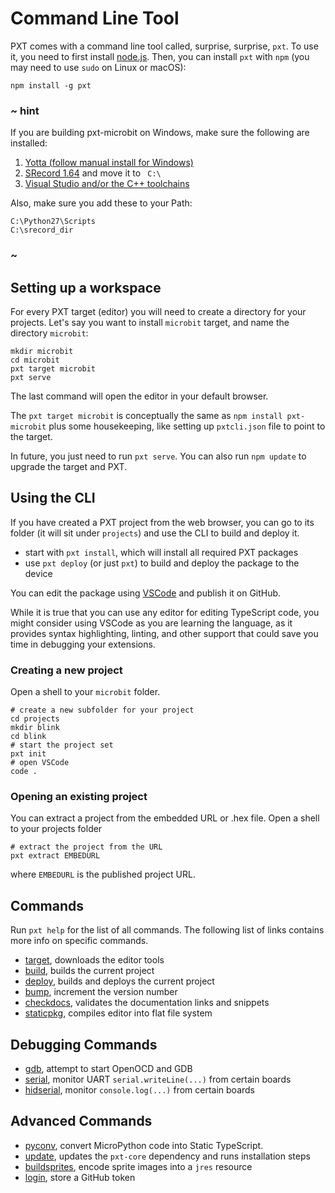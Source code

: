 # Command Line Tool

PXT comes with a command line tool called, surprise, surprise, `pxt`. To use it, you need 
to first install [node.js](https://nodejs.org). Then, you can install `pxt` with `npm`
(you may need to use `sudo` on Linux or macOS):

```
npm install -g pxt
```

### ~ hint

If you are building pxt-microbit on Windows, make sure the following are installed:

1. [Yotta (follow manual install for Windows)](http://docs.yottabuild.org/#installing-on-windows)
2. [SRecord 1.64](https://sourceforge.net/projects/srecord/files/srecord-win32/1.64/) and move it to ``` C:\```
3. [Visual Studio and/or the C++ toolchains](https://www.visualstudio.com/downloads/)

Also, make sure you add these to your Path:
```
C:\Python27\Scripts
C:\srecord_dir
```

### ~

## Setting up a workspace

For every PXT target (editor) you will need to create a directory for your projects.
Let's say you want to install `microbit` target, and name the directory `microbit`:

```
mkdir microbit
cd microbit
pxt target microbit
pxt serve
```

The last command will open the editor in your default browser.

The `pxt target microbit` is conceptually the same as ``npm install pxt-microbit``
plus some housekeeping, like setting up `pxtcli.json` file to point to the target.

In future, you just need to run `pxt serve`. You can also run `npm update` to upgrade 
the target and PXT.

## Using the CLI

If you have created a PXT project from the web browser, you can go to its
folder (it will sit under `projects`) and use the CLI to build and deploy it. 

* start with `pxt install`, which will install all required PXT packages
* use `pxt deploy` (or just `pxt`) to build and deploy the package to the device

You can edit the package using [VSCode](https://code.visualstudio.com/)
and publish it on GitHub. 

While it is true that you can use any editor for editing TypeScript code, you might consider using VSCode as you are learning the language, as it provides syntax highlighting, linting, and other support that could save you time in debugging your extensions.

### Creating a new project

Open a shell to your ``microbit`` folder.

```
# create a new subfolder for your project
cd projects
mkdir blink
cd blink
# start the project set
pxt init
# open VSCode
code .
```

### Opening an existing project 

You can extract a project from the embedded URL or .hex file. Open a shell to your projects folder

```
# extract the project from the URL
pxt extract EMBEDURL
```
where ``EMBEDURL`` is the published project URL.

## Commands

Run ``pxt help`` for the list of all commands. The following list of links contains more info on specific commands.

* [target](/cli/target), downloads the editor tools
* [build](/cli/build), builds the current project
* [deploy](/cli/deploy), builds and deploys the current project
* [bump](/cli/bump), increment the version number
* [checkdocs](/cli/checkdocs), validates the documentation links and snippets
* [staticpkg](/cli/staticpkg), compiles editor into flat file system

## Debugging Commands

* [gdb](/cli/gdb), attempt to start OpenOCD and GDB
* [serial](/cli/serial), monitor UART ``serial.writeLine(...)`` from certain boards
* [hidserial](/cli/hidserial), monitor ``console.log(...)`` from certain boards

## Advanced Commands

* [pyconv](/cli/pyconv), convert MicroPython code into Static TypeScript.
* [update](/cli/update), updates the ``pxt-core`` dependency and runs installation steps
* [buildsprites](/cli/buildsprites), encode sprite images into a ``jres`` resource
* [login](/cli/login), store a GitHub token
